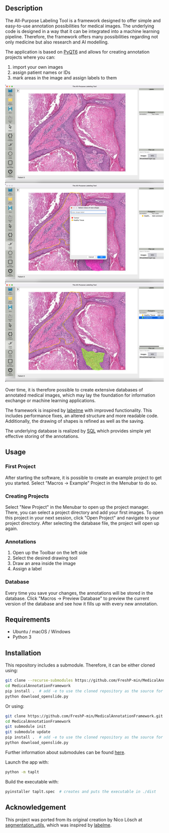 ## Description
The All-Purpose Labeling Tool is a framework designed to offer simple and easy-to-use annotation possibilities for medical images. 
The underlying code is designed in a way that it can be integrated into a machine learning pipeline. 
Therefore, the framework offers many possibilities regarding not only medicine but also research and AI modelling.

The application is based on
[PyQT6](https://doc.qt.io/qtforpython/ "PyQT documentation") 
and allows for creating annotation projects where you can:

1. import your own images
2. assign patient names or IDs
3. mark areas in the image and assign labels to them

<img alt="Demo 2" src="taplt/macros/examples/demo/Demo2.png" title="Demo 2" width="650"/>
<img alt="Demo 3" src="taplt/macros/examples/demo/Demo3.png" title="Demo 3" width="650"/>
<img alt="Demo 4" src="taplt/macros/examples/demo/Demo4.png" title="Demo 4" width="650"/>



Over time, it is therefore possible to create extensive databases of annotated medical images, 
which may lay the foundation for information exchange or machine learning applications.

The framework is inspired by 
   [labelme](https://github.com/wkentaro/labelme "Labelme Github") with improved functionality.
This includes performance fixes, an altered structure and more readable code. Additionally, the drawing of shapes
is refined as well as the saving.

The underlying database is realized by [SQL](https://www.sqlite.org/index.html) which provides simple yet effective storing of the annotations.

## Usage
### First Project
After starting the software, it is possible to create an example project to get you started. 
Select "Macros -> Example" Project in the Menubar to do so.

### Creating Projects
Select "New Project" in the Menubar to open up the project manager. 
There, you can select a project directory and add your first images.
To open this project in your next session, click "Open Project" and navigate to your project directory. 
After selecting the database file, the project will open up again.

### Annotations
1. Open up the Toolbar on the left side
2. Select the desired drawing tool
3. Draw an area inside the image
4. Assign a label

### Database
Every time you save your changes, the annotations will be stored in the database. 
Click "Macros -> Preview Database" to preview the current version of the database and see how it fills up with every new annotation.

## Requirements
- Ubuntu / macOS / Windows
- Python 3

## Installation

This repository includes a submodule. Therefore, it can be either cloned using:
```bash
git clone --recurse-submodules https://github.com/FreshP-min/MedicalAnnotationFramework.git
cd MedicalAnnotationFramework
pip install .  # add -e to use the cloned repository as the source for the package
python download_openslide.py
```
Or using:
```bash
git clone https://github.com/FreshP-min/MedicalAnnotationFramework.git
cd MedicalAnnotationFramework
git submodule init
git submodule update
pip install .  # add -e to use the cloned repository as the source for the package
python download_openslide.py
```
Further information about submodules can be found [here](https://gist.github.com/gitaarik/8735255).

Launch the app with:
```bash
python -m taplt
```

Build the executable with:
```bash
pyinstaller taplt.spec  # creates and puts the executable in ./dist
```

## Acknowledgement
This project was ported from its original creation by Nico Lösch at [segmentation_utils](https://github.com/nicoloesch/segmentation_utils), which was inspired by [labelme](https://github.com/wkentaro/labelme "Labelme Github").
